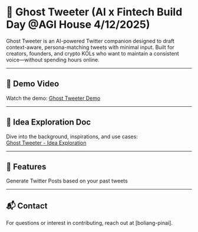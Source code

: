 # 👻 Ghost Tweeter (AI x Fintech Build Day @AGI House 4/12/2025)

Ghost Tweeter is an AI-powered Twitter companion designed to draft context-aware, persona-matching tweets with minimal input. Built for creators, founders, and crypto KOLs who want to maintain a consistent voice—without spending hours online.

---

## 🔗 Demo Video
Watch the demo: [Ghost Tweeter Demo](https://drive.google.com/file/d/1Aw4GVvF79gJ9MW5TNY539luZYRUWro3G/view?usp=sharing)

---

## 🧠 Idea Exploration Doc
Dive into the background, inspirations, and use cases:  
[Ghost Tweeter - Idea Exploration](https://docs.google.com/document/d/1TyYAz4nLN4QLRT2J7ltWEql3Z-F-rss_qb54_OZrBHU/edit?usp=sharing)

---

## 📌 Features

Generate Twitter Posts based on your past tweets

---

## 📬 Contact
For questions or interest in contributing, reach out at [boliang-pinai].
